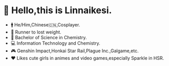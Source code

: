 # 👋 Hello,this is Linnaikesi.
- 🚹 He/Him,Chinese🇨🇳,Cosplayer.
- 🏃 Runner to lost weight.
- 🧪 Bachelor of Science in Chemistry.
- 💻 Information Technology and Chemistry.
- 🎮 Genshin Impact,Honkai Star Rail,Plague Inc.,Galgame,etc.
- ❤️ Likes cute girls in animes and video games,especially Sparkle in HSR.
<!--
**Linnaikesi/Linnaikesi** is a ✨ _special_ ✨ repository because its `README.md` (this file) appears on your GitHub profile.
-->
